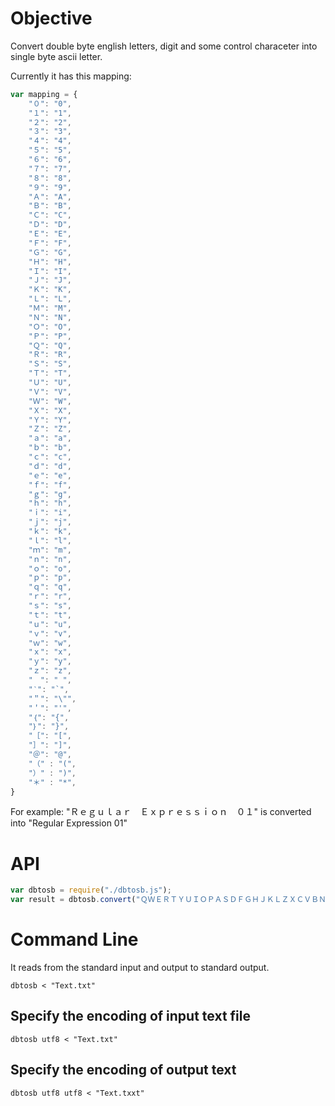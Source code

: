 # Objective
Convert double byte english letters, digit and some control characeter into single byte ascii letter.

Currently it has this mapping:
```js
var mapping = {
    "０": "0",
    "１": "1",
    "２": "2",
    "３": "3",
    "４": "4",
    "５": "5",
    "６": "6",
    "７": "7",
    "８": "8",
    "９": "9",
    "Ａ": "A",
    "Ｂ": "B",
    "Ｃ": "C",
    "Ｄ": "D",
    "Ｅ": "E",
    "Ｆ": "F",
    "Ｇ": "G",
    "Ｈ": "H",
    "Ｉ": "I",
    "Ｊ": "J",
    "Ｋ": "K",
    "Ｌ": "L",
    "Ｍ": "M",
    "Ｎ": "N",
    "Ｏ": "O",
    "Ｐ": "P",
    "Ｑ": "Q",
    "Ｒ": "R",
    "Ｓ": "S",
    "Ｔ": "T",
    "Ｕ": "U",
    "Ｖ": "V",
    "Ｗ": "W",
    "Ｘ": "X",
    "Ｙ": "Y",
    "Ｚ": "Z",
    "ａ": "a",
    "ｂ": "b",
    "ｃ": "c",
    "ｄ": "d",
    "ｅ": "e",
    "ｆ": "f",
    "ｇ": "g",
    "ｈ": "h",
    "ｉ": "i",
    "ｊ": "j",
    "ｋ": "k",
    "ｌ": "l",
    "ｍ": "m",
    "ｎ": "n",
    "ｏ": "o",
    "ｐ": "p",
    "ｑ": "q",
    "ｒ": "r",
    "ｓ": "s",
    "ｔ": "t",
    "ｕ": "u",
    "ｖ": "v",
    "ｗ": "w",
    "ｘ": "x",
    "ｙ": "y",
    "ｚ": "z",
    "　": " ",
    "‵": "`",
    "＂": "\"",
    "＇": "'",
    "｛": "{",
    "｝": "}",
    "［": "[",
    "］": "]",
    "＠": "@",
    "（" : "(",
    "）" : ")",
    "＊" : "*",
}
```

For example:
"Ｒｅｇｕｌａｒ　Ｅｘｐｒｅｓｓｉｏｎ　０１" is converted into
"Regular Expression 01"

# API

```js
var dbtosb = require("./dbtosb.js");
var result = dbtosb.convert("ＱＷＥＲＴＹＵＩＯＰＡＳＤＦＧＨＪＫＬＺＸＣＶＢＮＭ");
```

# Command Line
It reads from the standard input and output to standard output.

`dbtosb < "Text.txt"`

## Specify the encoding of input text file
`dbtosb utf8 < "Text.txt"`

## Specify the encoding of output text
`dbtosb utf8 utf8 < "Text.txxt"`